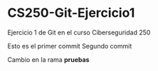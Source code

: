 # CS250-Git-Ejercicio1
Ejercicio 1 de Git en el curso Ciberseguridad 250


Esto es el primer commit
Segundo commit

Cambio en la rama **pruebas**  